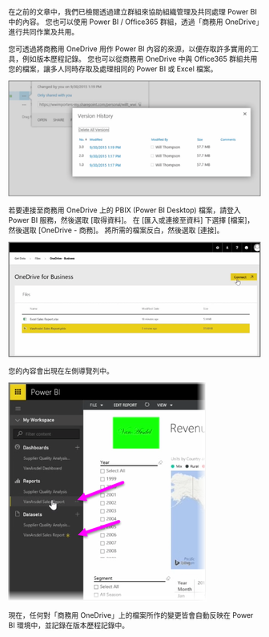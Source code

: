 在之前的文章中，我們已檢閱透過建立群組來協助組織管理及共同處理 Power BI 中的內容。 您也可以使用 Power BI / Office365 群組，透過「商務用 OneDrive」進行共同作業及共用。

您可透過將商務用 OneDrive 用作 Power BI 內容的來源，以便存取許多實用的工具，例如版本歷程記錄。 您也可以從商務用 OneDrive 中與 Office365 群組共用您的檔案，讓多人同時存取及處理相同的 Power BI 或 Excel 檔案。

![](media/6-4a-integrate-onedrive-for-business/6-4a_1.png)

若要連接至商務用 OneDrive 上的 PBIX (Power BI Desktop) 檔案，請登入 Power BI 服務，然後選取 [取得資料]。 在 [匯入或連接至資料] 下選擇 [檔案]，然後選取 [OneDrive - 商務]。 將所需的檔案反白，然後選取 [連接]。

![](media/6-4a-integrate-onedrive-for-business/6-4a_2.png)

您的內容會出現在左側導覽列中。

![](media/6-4a-integrate-onedrive-for-business/6-4a_3.png)

現在，任何對「商務用 OneDrive」上的檔案所作的變更皆會自動反映在 Power BI 環境中，並記錄在版本歷程記錄中。

